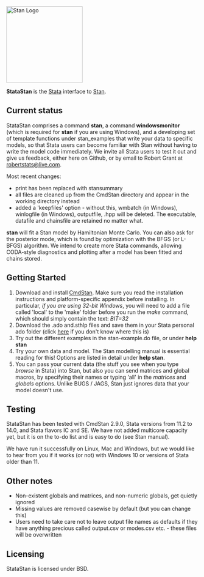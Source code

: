 
<a href="http://mc-stan.org">
<img src="https://raw.githubusercontent.com/stan-dev/logos/master/logo.png" width=200 alt="Stan Logo"/>
</a>

**StataStan** is the [Stata](http://www.stata.com) interface to [Stan](http://mc-stan.org).

Current status
---------
StataStan comprises a command **stan**, a command **windowsmonitor** (which is required for **stan** if you are using Windows), and a developing set of template functions under stan_examples that write your data to specific models, so that Stata users can become familiar with Stan without having to write the model code immediately. We invite all Stata users to test it out and give us feedback, either here on Github, or by email to Robert Grant at [robertstats@live.com](mailto:robertstats@live.com).

Most recent changes:
* print has been replaced with stansummary
* all files are cleaned up from the CmdStan directory and appear in the working directory instead
* added a 'keepfiles' option - without this, wmbatch (in Windows), winlogfile (in Windows), outputfile, .hpp will be deleted. The executable, datafile and chainsfile are retained no matter what.

**stan** will fit a Stan model by Hamiltonian Monte Carlo. You can also ask for the posterior mode, which is found by optimization with the BFGS (or L-BFGS) algorithm. We intend to create more Stata commands, allowing CODA-style diagnostics and plotting after a model has been fitted and chains stored.

Getting Started
----------------
1. Download and install [CmdStan](http://mc-stan.org/interfaces/cmdstan.html). Make sure you read the installation instructions and platform-specific appendix before installing. In particular, _if you are using 32-bit Windows_, you will need to add a file called 'local' to the 'make' folder before you run the *make* command, which should simply contain the text: *BIT=32*
1. Download the .ado and.sthlp files and save them in your Stata personal ado folder (click [here](http://www.stata.com/support/faqs/programming/personal-ado-directory/) if you don't know where this is)
1. Try out the different examples in the stan-example.do file, or under **help stan**
1. Try your own data and model. The Stan modelling manual is essential reading for this! Options are listed in detail under **help stan**.
1. You can pass your current data (the stuff you see when you type *browse* in Stata) into Stan, but also you can send matrices and global macros, by specifying their names or typing 'all' in the *matrices* and *globals* options. Unlike BUGS / JAGS, Stan just ignores data that your model doesn't use.

Testing
-----------------
StataStan has been tested with CmdStan 2.9.0, Stata versions from 11.2 to 14.0, and Stata flavors IC and SE. We have not added multicore capacity yet, but it is on the to-do list and is easy to do (see Stan manual).

We have run it successfully on Linux, Mac and Windows, but we would like to hear from you if it works (or not) with Windows 10 or versions of Stata older than 11.

Other notes
---------------
* Non-existent globals and matrices, and non-numeric globals, get quietly ignored
* Missing values are removed casewise by default (but you can change this)
* Users need to take care not to leave output file names as defaults if they have anything precious called output.csv or modes.csv etc. - these files will be overwritten

Licensing
---------
StataStan is licensed under BSD.
